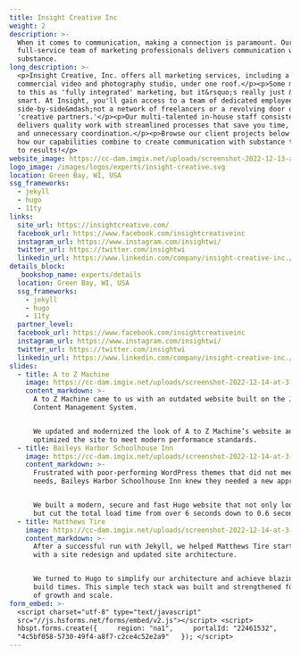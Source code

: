 ```yaml
---
title: Insight Creative Inc
weight: 2
description: >-
  When it comes to communication, making a connection is paramount. Our
  full-service team of marketing professionals delivers communication with
  substance.
long_description: >-
  <p>Insight Creative, Inc. offers all marketing services, including a large
  commercial video and photography studio, under one roof.</p><p>Some may refer
  to this as 'fully integrated' marketing, but it&rsquo;s really just &hellip;
  smart. At Insight, you'll gain access to a team of dedicated employees working
  side-by-side&mdash;not a network of freelancers or a revolving door of
  'creative partners.'</p><p>Our multi-talented in-house staff consistently
  delivers quality work with streamlined processes that save you time, money,
  and unnecessary coordination.</p><p>Browse our client projects below to see
  how our capabilities combine to create communication with substance that leads
  to results!</p>
website_image: https://cc-dam.imgix.net/uploads/screenshot-2022-12-13-at-9-52-52-am.png
logo_image: /images/logos/experts/insight-creative.svg
location: Green Bay, WI, USA
ssg_frameworks:
  - jekyll
  - hugo
  - 11ty
links:
  site_url: https://insightcreative.com/
  facebook_url: https://www.facebook.com/insightcreativeinc
  instagram_url: https://www.instagram.com/insightwi/
  twitter_url: https://twitter.com/insightwi
  linkedin_url: https://www.linkedin.com/company/insight-creative-inc./mycompany/
details_block:
  _bookshop_name: experts/details
  location: Green Bay, WI, USA
  ssg_frameworks:
    - jekyll
    - hugo
    - 11ty
  partner_level:
  facebook_url: https://www.facebook.com/insightcreativeinc
  instagram_url: https://www.instagram.com/insightwi/
  twitter_url: https://twitter.com/insightwi
  linkedin_url: https://www.linkedin.com/company/insight-creative-inc./mycompany/
slides:
  - title: A to Z Machine
    image: https://cc-dam.imgix.net/uploads/screenshot-2022-12-14-at-3-17-36-pm.png
    content_markdown: >-
      A to Z Machine came to us with an outdated website built on the Joomla
      Content Management System.


      We updated and modernized the look of A to Z Machine’s website and
      optimized the site to meet modern performance standards.
  - title: Baileys Harbor Schoolhouse Inn
    image: https://cc-dam.imgix.net/uploads/screenshot-2022-12-14-at-3-17-56-pm.png
    content_markdown: >-
      Frustrated with poor-performing WordPress themes that did not meet their
      needs, Baileys Harbor Schoolhouse Inn knew they needed a new approach.


      We built a modern, secure and fast Hugo website that not only looks great
      but cut the total load time from over 6 seconds down to 0.6 seconds.
  - title: Matthews Tire
    image: https://cc-dam.imgix.net/uploads/screenshot-2022-12-14-at-3-18-23-pm.png
    content_markdown: >-
      After a successful run with Jekyll, we helped Matthews Tire start fresh
      with a site redesign and updated site architecture.


      We turned to Hugo to simplify our architecture and achieve blazing fast
      build times. This simple tech stack was built and strengthened for years
      of growth and scale.
form_embed: >-
  <script charset="utf-8" type="text/javascript"
  src="//js.hsforms.net/forms/embed/v2.js"></script> <script>  
  hbspt.forms.create({     region: "na1",     portalId: "22461532",     formId:
  "4c5bf058-5730-49f4-a8f7-c2ce4c52e2a9"   }); </script>
---
```

